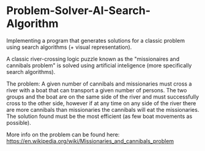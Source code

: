 # Problem-Solver-AI-Search-Algorithm
Implementing a program that generates solutions for a classic problem using search algorithms (+ visual representation).

A classic river-crossing logic puzzle known as the "missionaires and cannibals problem" is solved using artificial inteligence (more specifically search algorithms).

The problem:
A given number of cannibals and missionaries must cross a river with a boat that can transport a given number of persons. The two groups and the boat are on the same side of the river and must successfully cross to the other side, however if at any time on any side of the river there are more cannibals than missionaries the cannibals will eat the missionaries. The solution found must be the most efficient (as few boat movements as possible).

More info on the problem can be found here: https://en.wikipedia.org/wiki/Missionaries_and_cannibals_problem



